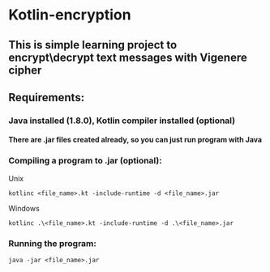 # Kotlin-encryption
## This is simple learning project to encrypt\decrypt text messages with Vigenere cipher

## Requirements:
### Java installed (1.8.0), Kotlin compiler installed (optional)
#### There are .jar files created already, so you can just run program with Java
### Compiling a program to .jar (optional):
Unix
```
kotlinc <file_name>.kt -include-runtime -d <file_name>.jar 
```

Windows
```
kotlinc .\<file_name>.kt -include-runtime -d .\<file_name>.jar
```

### Running the program:
```
java -jar <file_name>.jar
```
